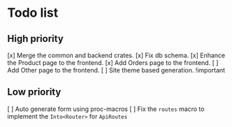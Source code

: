# Todo list

## High priority

[x] Merge the common and backend crates.
[x] Fix db schema.
[x] Enhance the Product page to the frontend.
[x] Add Orders page to the frontend.
[ ] Add Other page to the frontend.
[ ] Site theme based generation. !important

## Low priority

[ ] Auto generate form using proc-macros
[ ] Fix the `routes` macro to implement the `Into<Router>` for `ApiRoutes`
